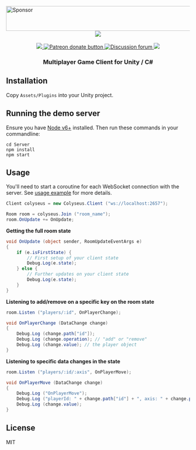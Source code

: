 <a target='_blank' rel='nofollow' href='https://app.codesponsor.io/link/Pa34TYK6ySj3zGr7u124Dgnn/gamestdio/colyseus-unity3d'>
  <img alt='Sponsor' width='888' height='68' src='https://app.codesponsor.io/embed/Pa34TYK6ySj3zGr7u124Dgnn/gamestdio/colyseus-unity3d.svg' />
</a>

<div align="center">
  <a href="https://github.com/gamestdio/colyseus">
    <img src="https://github.com/gamestdio/colyseus/blob/master/media/header.png?raw=true" />
  </a>
  <br>
  <br>
  <a href="https://npmjs.com/package/colyseus">
    <img src="https://img.shields.io/npm/dm/colyseus.svg">
  </a>
  <a href="https://patreon.com/endel" title="Donate to this project using Patreon">
    <img src="https://img.shields.io/badge/patreon-donate-yellow.svg" alt="Patreon donate button" />
  </a>
  <a href="http://discuss.colyseus.io" title="Discuss on Forum">
    <img src="https://img.shields.io/badge/discuss-on%20forum-brightgreen.svg?style=flat&colorB=b400ff" alt="Discussion forum" />
  </a>
  <a href="https://gitter.im/gamestdio/colyseus">
    <img src="https://badges.gitter.im/gamestdio/colyseus.svg">
  </a>
  <h3>
     Multiplayer Game Client for Unity / C#
  <h3>
</div>

## Installation

Copy `Assets/Plugins` into your Unity project.

## Running the demo server

Ensure you have [Node v6+](http://nodejs.org/) installed. Then run these
commands in your commandline:

```
cd Server
npm install
npm start
```

## Usage

You'll need to start a coroutine for each WebSocket connection with the server.
See [usage example](Assets/ColyseusClient.cs) for more details.

```csharp
Client colyseus = new Colyseus.Client ("ws://localhost:2657");

Room room = colyseus.Join ("room_name");
room.OnUpdate += OnUpdate;
```

**Getting the full room state**

```csharp
void OnUpdate (object sender, RoomUpdateEventArgs e)
{
	if (e.isFirstState) {
		// First setup of your client state
		Debug.Log(e.state);
	} else {
		// Further updates on your client state
		Debug.Log(e.state);
	}
}
```

**Listening to add/remove on a specific key on the room state**

```csharp
room.Listen ("players/:id", OnPlayerChange);
```

```csharp
void OnPlayerChange (DataChange change)
{
	Debug.Log (change.path["id"]);
	Debug.Log (change.operation); // "add" or "remove"
	Debug.Log (change.value); // the player object
}
```

**Listening to specific data changes in the state**

```csharp
room.Listen ("players/:id/:axis", OnPlayerMove);
```

```csharp
void OnPlayerMove (DataChange change)
{
	Debug.Log ("OnPlayerMove");
	Debug.Log ("playerId: " + change.path["id"] + ", axis: " + change.path["axis"]);
	Debug.Log (change.value);
}
```

## License

MIT
